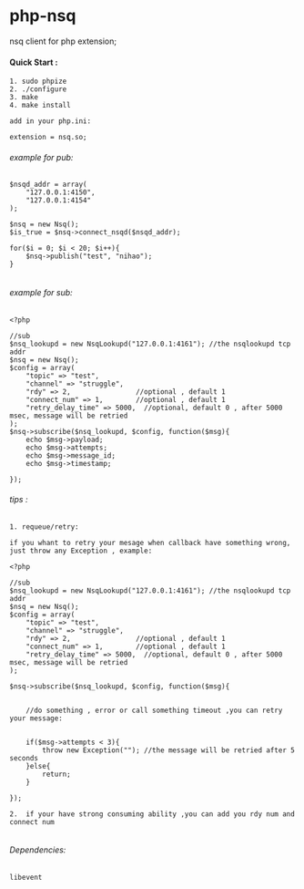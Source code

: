# php-nsq

nsq  client for php extension;



#### Quick Start :
    1. sudo phpize
    2. ./configure 
    3. make  
    4. make install  

    add in your php.ini:

    extension = nsq.so;


###### example for pub:

```
$nsqd_addr = array(
    "127.0.0.1:4150",
    "127.0.0.1:4154"
);

$nsq = new Nsq();
$is_true = $nsq->connect_nsqd($nsqd_addr);

for($i = 0; $i < 20; $i++){
    $nsq->publish("test", "nihao");
}


```


###### example for sub: 
```
<?php 

//sub
$nsq_lookupd = new NsqLookupd("127.0.0.1:4161"); //the nsqlookupd tcp addr
$nsq = new Nsq();
$config = array(
    "topic" => "test",
    "channel" => "struggle",
    "rdy" => 2,                //optional , default 1
    "connect_num" => 1,        //optional , default 1   
    "retry_delay_time" => 5000,  //optional, default 0 , after 5000 msec, message will be retried
);
$nsq->subscribe($nsq_lookupd, $config, function($msg){ 
    echo $msg->payload;
    echo $msg->attempts;
    echo $msg->message_id;
    echo $msg->timestamp;

});

```

###### tips :


```
1. requeue/retry:

if you whant to retry your mesage when callback have something wrong, just throw any Exception , example:

<?php 

//sub
$nsq_lookupd = new NsqLookupd("127.0.0.1:4161"); //the nsqlookupd tcp addr
$nsq = new Nsq();
$config = array(
    "topic" => "test",
    "channel" => "struggle",
    "rdy" => 2,                //optional , default 1
    "connect_num" => 1,        //optional , default 1   
    "retry_delay_time" => 5000,  //optional, default 0 , after 5000 msec, message will be retried
);

$nsq->subscribe($nsq_lookupd, $config, function($msg){ 


    //do something , error or call something timeout ,you can retry your message:


    if($msg->attempts < 3){
        throw new Exception(""); //the message will be retried after 5 seconds
    }else{
        return;
    }

});

2.  if your have strong consuming ability ,you can add you rdy num and connect num


```

###### Dependencies:

```
libevent

```


